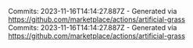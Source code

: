 Commits: 2023-11-16T14:14:27.887Z - Generated via https://github.com/marketplace/actions/artificial-grass
<br>
Commits: 2023-11-16T14:14:27.887Z - Generated via https://github.com/marketplace/actions/artificial-grass
<br>
